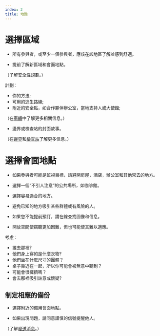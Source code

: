 ```yaml
---
index: 2
title: 地點
---
```

# 選擇區域

*   所有參與者，或至少一個參與者，應該在該地區了解並感到舒適。

*   提前了解新區域和會面地點。

（了解[安全性規劃](umbrella://assess-your-risk/security-planning)。）

計劃：

*   你的方法;
*   可用的逃生路線;
*   附近的安全點，如合作夥伴辦公室，當地支持人或大使館;

（在[車輛](umbrella://travel/vehicles)中了解更多相關信息。）

*   邊界或檢查站的封面故事。

（在[邊界](umbrella://travel/borders)和[檢查站](umbrella://travel/checkpoints)了解更多信息。）

# 選擇會面地點

*   如果參與者可能是監視目標，請避開房屋，酒店，辦公室和其他常去的地方。

*   選擇一個“不引人注意”的公共場所，如咖啡館。

*   選擇容易適合的地方。

*   避免已知的地方吸引某些群體或有風險的人。

*   如果您不能提前預訂，請在線查找圖像和信息。

*   開放空間使竊聽更加困難，但也可能使其難以適應。

考慮：

*   誰去那裡?
*   他們身上穿的是什麼衣物?
*   他們坐在什麼尺寸的團體？
*   桌子靠近在一起，所以你可能會被無意中聽到？
*   可能會很擁擠嗎？
*   會去那裡吸引註意或懷疑?

## 制定相應的備份

*   選擇附近的備用會面地點。

*   如果出現問題，請同意謹慎的信號提醒他人。

（了解[發送消息](umbrella://communications/sending-a-message)。）